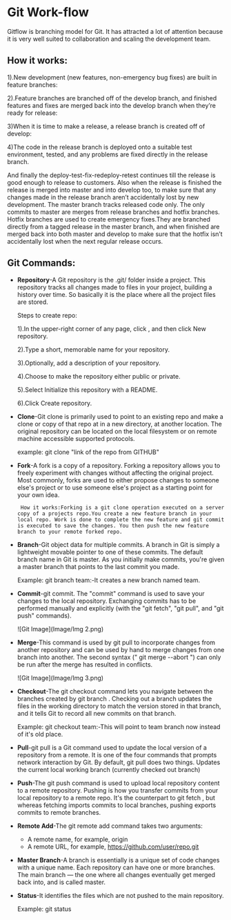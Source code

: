 ﻿﻿﻿﻿﻿﻿﻿﻿﻿﻿﻿﻿﻿﻿﻿﻿﻿﻿﻿﻿﻿﻿﻿﻿﻿﻿﻿﻿﻿﻿﻿﻿﻿﻿﻿﻿﻿﻿﻿﻿﻿﻿﻿﻿﻿﻿﻿﻿﻿﻿﻿﻿﻿﻿﻿﻿﻿﻿﻿﻿# Git Work-flowGitflow is branching model for Git. It has attracted a lot of attention because it is very well suited to collaboration and scaling the development team.## How it works:1).New development (new features, non-emergency bug fixes) are built in feature branches:2).Feature branches are branched off of the develop branch, and finished features and fixes are merged back into the develop branch when they’re ready for release:3)When it is time to make a release, a release branch is created off of develop:4)The code in the release branch is deployed onto a suitable test environment, tested, and any problems are fixed directly in the release branch.And finally the deploy-test-fix-redeploy-retest continues till the release is good enough to release to customers. Also when the release is finished the release is merged into master and into develop too, to make sure that any changes made in the release branch aren’t accidentally lost by new development.The master branch tracks released code only. The only commits to master are merges from release branches and hotfix branches. Hotfix branches are used to create emergency fixes.They are branched directly from a tagged release in the master branch, and when finished are merged back into both master and develop to make sure that the hotfix isn’t accidentally lost when the next regular release occurs.## Git Commands:* **Repository**-A Git repository is the .git/ folder inside a project. This repository tracks all changes made to files in your project, building a history over time. So basically it is the place where all the project files are stored.    Steps to create repo:    1).In the upper-right corner of any page, click , and then click New repository.    2).Type a short, memorable name for your repository.    3).Optionally, add a description of your repository.    4).Choose to make the repository either public or private.    5).Select Initialize this repository with a README.       6).Click Create repository.* **Clone**-Git clone is primarily used to point to an existing repo and make a clone or copy of that repo at in a new directory, at another location. The original repository can be located on the local filesystem or on remote machine accessible supported protocols.    example: git clone "link of the repo from GITHUB"* **Fork**-A fork is a copy of a repository. Forking a repository allows you to freely experiment with changes without affecting the original project. Most commonly, forks are used to either propose changes to someone else's project or to use someone else's project as a starting point for your own idea.       How it works:Forking is a git clone operation executed on a server copy of a projects repo.You create a new feature branch in your local repo. Work is done to complete the new feature and git commit is executed to save the changes. You then push the new feature branch to your remote forked repo.* **Branch**-Git object data for multiple commits. A branch in Git is simply a lightweight movable pointer to one of these commits. The default branch name in Git is master. As you initially make commits, you're given a master branch that points to the last commit you made.    Example: git branch team:-It creates a new branch named team.* **Commit**-git commit. The "commit" command is used to save your changes to the local repository. Exchanging commits has to be performed manually and explicitly (with the "git fetch", "git pull", and "git push" commands).    ![Git Image](Image/Img 2.png)* **Merge**-This command is used by git pull to incorporate changes from another repository and can be used by hand to merge changes from one branch into another. The second syntax (" git merge --abort ") can only be run after the merge has resulted in conflicts.    ![Git Image](Image/Img 3.png)* **Checkout**-The git checkout command lets you navigate between the branches created by git branch . Checking out a branch updates the files in the working directory to match the version stored in that branch, and it tells Git to record all new commits on that branch.    Example: git checkout team:-This will point to team branch now instead of it's old place. * **Pull**-git pull is a Git command used to update the local version of a repository from a remote. It is one of the four commands that prompts network interaction by Git. By default, git pull does two things. Updates the current local working branch (currently checked out branch)* **Push**-The git push command is used to upload local repository content to a remote repository. Pushing is how you transfer commits from your local repository to a remote repo. It's the counterpart to git fetch , but whereas fetching imports commits to local branches, pushing exports commits to remote branches.* **Remote Add**-The git remote add command takes two arguments:   * A remote name, for example, origin   * A remote URL, for example, https://github.com/user/repo.git* **Master Branch**-A branch is essentially is a unique set of code changes with a unique name. Each repository can have one or more branches. The main branch — the one where all changes eventually get merged back into, and is called master.* **Status**-It identifies the files which are not pushed to the main repository.    Example: git status 